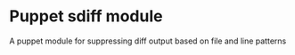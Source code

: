 Puppet sdiff module
=====

A puppet module for suppressing diff output based on file and line patterns
